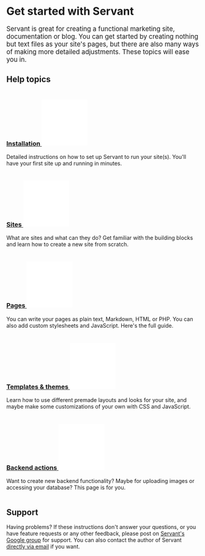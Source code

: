 
# Get started with Servant

<big>Servant is great for creating a functional marketing site, documentation or blog. You can get started by creating nothing but text files as your site's pages, but there are also many ways of making more detailed adjustments. These topics will ease you in.</big>



## Help topics

<div class="column four">
	<h3 class="close"><a href="installation">Installation <img src="more.png" alt="Read more" title="Read more"></a></h3>
	<p class="squeeze-top">Detailed instructions on how to set up Servant to run your site(s). You'll have your first site up and running in minutes.</p>
</div><div class="column four">
	<h3 class="close"><a href="sites">Sites <img src="more.png" alt="Read more" title="Read more"></a></h3>
	<p class="squeeze-top">What are sites and what can they do? Get familiar with the building blocks and learn how to create a new site from scratch.</p>
</div><div class="column four last">
	<h3 class="close"><a href="pages">Pages <img src="more.png" alt="Read more" title="Read more"></a></h3>
	<p class="squeeze-top">You can write your pages as plain text, Markdown, HTML or PHP. You can also add custom stylesheets and JavaScript. Here's the full guide.</p>
</div>
<div class="clear"></div>



<div class="column four">
	<h3 class="close"><a href="templates-and-themes">Templates &amp; themes <img src="more.png" alt="Read more" title="Read more"></a></h3>
	<p class="squeeze-top">Learn how to use different premade layouts and looks for your site, and maybe make some customizations of your own with CSS and JavaScript.</p>
</div><div class="column four">
	<h3 class="close"><a href="backend-actions">Backend actions <img src="more.png" alt="Read more" title="Read more"></a></h3>
	<p class="squeeze-top">Want to create new backend functionality? Maybe for uploading images or accessing your database? This page is for you.</p>
</div>
<div class="clear"></div>



## Support

Having problems? If these instructions don't answer your questions, or you have feature requests or any other feedback, please post on <a href="https://groups.google.com/forum/?fromgroups#!forum/servantweb">Servant's Google group</a> for support. You can also contact the author of Servant <a href="mailto:eiskis@gmail.com">directly via email</a> if you want.
